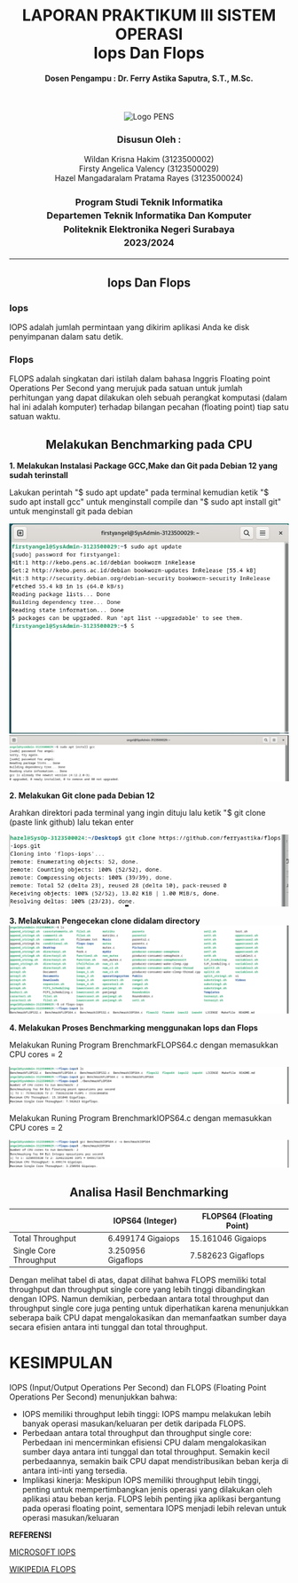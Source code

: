 
<div align="center">
  <h1 style="font-weight: bold"> LAPORAN PRAKTIKUM III SISTEM OPERASI<br> Iops Dan Flops</h1>
  <h4 style="text-align: center;">Dosen Pengampu : Dr. Ferry Astika Saputra, S.T., M.Sc.</h4>
</div>
<br />
<br />
<div align="center">
  <img src="https://upload.wikimedia.org/wikipedia/id/4/44/Logo_PENS.png" alt="Logo PENS">
  <h3 style="text-align: center;">Disusun Oleh : </h3>
  <p style="tex-align: center;">
    Wildan Krisna Hakim (3123500002)<br>
    Firsty Angelica Valency (3123500029)<br>
    Hazel Mangadaralam Pratama Rayes (3123500024)<br>
  </p>
  <h3 style="text-align: center;line-height: 1.5">Program Studi Teknik Informatika<br>Departemen Teknik Informatika Dan Komputer<br>Politeknik Elektronika Negeri Surabaya<br>2023/2024</h3>
  <hr>
</div>
            
            
<h2 align="center"> Iops Dan Flops</h2>

<h3>Iops</h3>
<p>IOPS adalah jumlah permintaan yang dikirim aplikasi Anda ke disk penyimpanan dalam satu detik.</p>

<h3>Flops</h3>
<p>FLOPS adalah singkatan dari istilah dalam bahasa Inggris Floating point Operations Per Second yang merujuk pada satuan untuk jumlah perhitungan yang dapat dilakukan oleh sebuah perangkat komputasi (dalam hal ini adalah komputer) terhadap bilangan pecahan (floating point) tiap satu satuan waktu.</p>


<h2 align="center">Melakukan Benchmarking pada CPU</h2>

**1. Melakukan Instalasi Package GCC,Make dan Git pada Debian 12 yang sudah terinstall**
<p>Lakukan perintah "$ sudo apt update" pada terminal kemudian ketik "$ sudo apt install gcc" untuk menginstall compile dan "$ sudo apt install git" untuk menginstall git pada debian</p>

<img src="img/sudo-apt-update.jpeg" alt="">

<img src="img/install_gcc.png" alt="">


**2. Melakukan Git clone pada Debian 12**

<p>Arahkan direktori pada terminal yang ingin dituju lalu ketik "$ git clone (paste link github) lalu tekan enter</p>

<img src="img/gitclone.jpg" alt="">

**3. Melakukan Pengecekan clone didalam directory**
<img src="img/hasil_clone.png" alt="">

**4. Melakukan Proses Benchmarking menggunakan Iops dan Flops**

<p>Melakukan Runing Program BrenchmarkFLOPS64.c dengan memasukkan CPU cores = 2</p>

<img src="img\FlOPS.png" alt="">

<p>Melakukan Runing Program BrenchmarkIOPS64.c dengan memasukkan CPU cores = 2</p>

<img src="img/IOPS.png" alt="">


<h2 align="center">Analisa Hasil Benchmarking</h2>

<p justify-content="center">

|                        | IOPS64 (Integer)         | FLOPS64 (Floating Point)    |
|----------------------  |------------------------  |-----------------------------|
| Total Throughput       | 6.499174 Gigaiops       |     15.161046 Gigaiops      |
| Single Core Throughput | 3.250956 Gigaflops       |     7.582623 Gigaflops       |
</p>

<p>Dengan melihat tabel di atas, dapat dilihat bahwa FLOPS memiliki total throughput dan throughput single core yang lebih tinggi dibandingkan dengan IOPS. Namun demikian, perbedaan antara total throughput dan throughput single core juga penting untuk diperhatikan karena menunjukkan seberapa baik CPU dapat mengalokasikan dan memanfaatkan sumber daya secara efisien antara inti tunggal dan total throughput.</p>

# KESIMPULAN
IOPS (Input/Output Operations Per Second) dan FLOPS (Floating Point Operations Per Second) menunjukkan bahwa:

- IOPS memiliki throughput lebih tinggi: IOPS mampu melakukan lebih banyak operasi masukan/keluaran per detik daripada FLOPS.
- Perbedaan antara total throughput dan throughput single core: Perbedaan ini mencerminkan efisiensi CPU dalam mengalokasikan sumber daya antara inti tunggal dan total throughput. Semakin kecil perbedaannya, semakin baik CPU dapat mendistribusikan beban kerja di antara inti-inti yang tersedia.
- Implikasi kinerja: Meskipun IOPS memiliki throughput lebih tinggi, penting untuk mempertimbangkan jenis operasi yang dilakukan oleh aplikasi atau beban kerja. FLOPS lebih penting jika aplikasi bergantung pada operasi floating point, sementara IOPS menjadi lebih relevan untuk operasi masukan/keluaran

**REFERENSI** 

[MICROSOFT IOPS](https://learn.microsoft.com/id-id/azure/virtual-machines/premium-storage-performance)

[WIKIPEDIA FLOPS](https://id.wikipedia.org/wiki/FLOPS)

